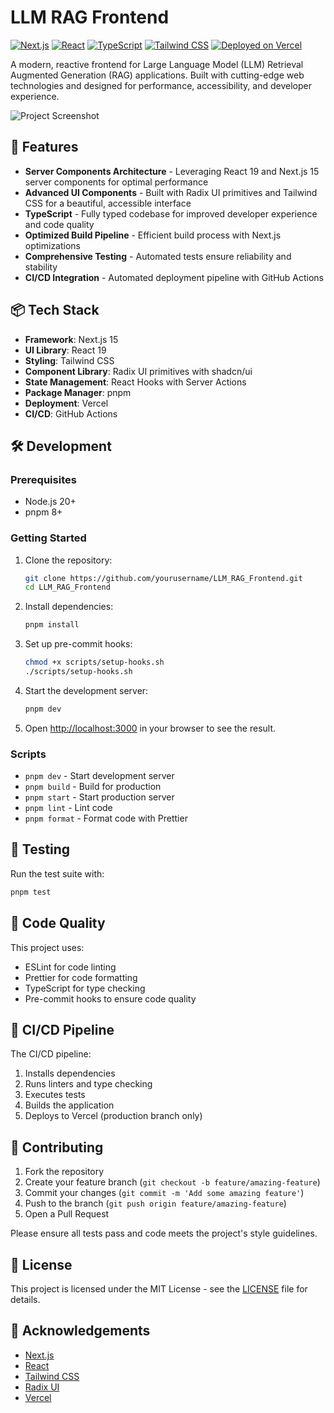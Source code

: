 # LLM RAG Frontend

[![Next.js](https://img.shields.io/badge/Next.js-15-black?style=for-the-badge&logo=next.js)](https://nextjs.org/)
[![React](https://img.shields.io/badge/React-19-61DAFB?style=for-the-badge&logo=react)](https://react.dev/)
[![TypeScript](https://img.shields.io/badge/TypeScript-5-3178C6?style=for-the-badge&logo=typescript)](https://www.typescriptlang.org/)
[![Tailwind CSS](https://img.shields.io/badge/Tailwind-3-38B2AC?style=for-the-badge&logo=tailwind-css)](https://tailwindcss.com/)
[![Deployed on Vercel](https://img.shields.io/badge/Deployed%20on-Vercel-black?style=for-the-badge&logo=vercel)](https://vercel.com/mkaergell-posteodes-projects/v0-react-frontend-development)

A modern, reactive frontend for Large Language Model (LLM) Retrieval Augmented Generation (RAG) applications. Built with cutting-edge web technologies and designed for performance, accessibility, and developer experience.

![Project Screenshot](public/screenshot.png)

## 🚀 Features

- **Server Components Architecture** - Leveraging React 19 and Next.js 15 server components for optimal performance
- **Advanced UI Components** - Built with Radix UI primitives and Tailwind CSS for a beautiful, accessible interface
- **TypeScript** - Fully typed codebase for improved developer experience and code quality
- **Optimized Build Pipeline** - Efficient build process with Next.js optimizations
- **Comprehensive Testing** - Automated tests ensure reliability and stability
- **CI/CD Integration** - Automated deployment pipeline with GitHub Actions

## 📦 Tech Stack

- **Framework**: Next.js 15
- **UI Library**: React 19
- **Styling**: Tailwind CSS
- **Component Library**: Radix UI primitives with shadcn/ui
- **State Management**: React Hooks with Server Actions
- **Package Manager**: pnpm
- **Deployment**: Vercel
- **CI/CD**: GitHub Actions

## 🛠️ Development

### Prerequisites

- Node.js 20+
- pnpm 8+

### Getting Started

1. Clone the repository:

   ```bash
   git clone https://github.com/yourusername/LLM_RAG_Frontend.git
   cd LLM_RAG_Frontend
   ```

2. Install dependencies:

   ```bash
   pnpm install
   ```

3. Set up pre-commit hooks:

   ```bash
   chmod +x scripts/setup-hooks.sh
   ./scripts/setup-hooks.sh
   ```

4. Start the development server:

   ```bash
   pnpm dev
   ```

5. Open [http://localhost:3000](http://localhost:3000) in your browser to see the result.

### Scripts

- `pnpm dev` - Start development server
- `pnpm build` - Build for production
- `pnpm start` - Start production server
- `pnpm lint` - Lint code
- `pnpm format` - Format code with Prettier

## 🧪 Testing

Run the test suite with:

```bash
pnpm test
```

## 📄 Code Quality

This project uses:

- ESLint for code linting
- Prettier for code formatting
- TypeScript for type checking
- Pre-commit hooks to ensure code quality

## 🔄 CI/CD Pipeline

The CI/CD pipeline:

1. Installs dependencies
2. Runs linters and type checking
3. Executes tests
4. Builds the application
5. Deploys to Vercel (production branch only)

## 📝 Contributing

1. Fork the repository
2. Create your feature branch (`git checkout -b feature/amazing-feature`)
3. Commit your changes (`git commit -m 'Add some amazing feature'`)
4. Push to the branch (`git push origin feature/amazing-feature`)
5. Open a Pull Request

Please ensure all tests pass and code meets the project's style guidelines.

## 📜 License

This project is licensed under the MIT License - see the [LICENSE](LICENSE) file for details.

## 🙏 Acknowledgements

- [Next.js](https://nextjs.org/)
- [React](https://react.dev/)
- [Tailwind CSS](https://tailwindcss.com/)
- [Radix UI](https://www.radix-ui.com/)
- [Vercel](https://vercel.com/)
